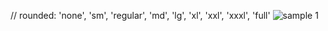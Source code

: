 // rounded: 'none', 'sm', 'regular', 'md', 'lg', 'xl', 'xxl', 'xxxl', 'full'
<Img
  src="/images/examples/image-4@2x.jpg"
  alt="sample 1"
  rounded="lg"
/>
